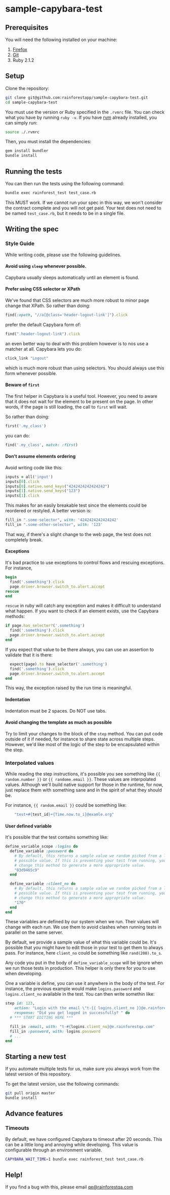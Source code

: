# sample-capybara-test

## Prerequisites

You will need the following installed on your machine:

1. [Firefox](http://www.mozilla.org/en-US/firefox/new/)
2. [Git](http://git-scm.com/)
3. Ruby 2.1.2

## Setup

Clone the repository:

```bash
git clone git@github.com:rainforestapp/sample-capybara-test.git
cd sample-capybara-test
```

You must use the version or Ruby specified in the `.rvmrc` file. You can check what you have by running ``ruby -v``. If you have [rvm](https://rvm.io/) already installed, you can simply run:

```bash
source ./.rvmrc
```

Then, you must install the dependencies:

```bash
gem install bundler
bundle install
```

## Running the tests

You can then run the tests using the following command:

```bash
bundle exec rainforest_test test_case.rb
```

This MUST work. If we cannot run your spec in this way, we won't consider the contract complete and you will not get paid. Your test does not need to be named `test_case.rb`, but it needs to be in a single file.

## Writing the spec

### Style Guide

While writing code, please use the following guidelines.

#### Avoid using `sleep` whenever possible. 

Capybara usually sleeps automatically until an element is found.

#### Prefer using CSS selector or XPath

We've found that CSS selectors are much more robust to minor page change that XPath. So rather than doing:

```ruby
find(:xpath, "//a[@class='header-logout-link']").click
```

prefer the default Capybara form of:

```ruby
find(".header-logout-link").click
```

an even better way to deal with this problem however is to nos use a matcher at all. Capybara lets you do:

```ruby
click_link "Logout"
```

which is much more robust than using selectors. You should always use this form whenever possible.
#### Beware of `first`

The first helper in Capybara is a useful tool. However, you need to aware that it does not wait for the element to be present on the page. In other words, if the page is still loading, the call to `first` will wait.

So rather than doing:

```ruby
first('.my_class')
```

you can do:

```ruby
find('.my_class', match: :first)
```

#### Don't assume elements ordering

Avoid writing code like this:

```ruby
inputs = all('input')
inputs[0].click
inputs[0].native.send_keys("4242424242424242")
inputs[1].native.send_keys("123")
inputs[1].click
```

This makes for an easily breakable test since the elements could be reordered or restyled. A better version is:

```ruby
fill_in ".some-selector", with: '4242424242424242'
fill_in ".some-other-selector", with: '123'
```

That way, if there's a slight change to the web page, the test does not completely break.

#### Exceptions

It's bad practice to use exceptions to control flows and rescuing exceptions. For instance,

```ruby
begin
  find('.something').click
  page.driver.browser.switch_to.alert.accept
rescue
end    
```

`rescue` in ruby will catch any exception and makes it difficult to understand what happen. If you want to check if an element exists, use the Capybara methods:

```ruby
if page.has_selector?('.something')
  find('.something').click
  page.driver.browser.switch_to.alert.accept
end
```

If you expect that value to be there always, you can use an assertion to validate that it is there:

```ruby
  expect(page).to have_selector('.something')
  find('.something').click
  page.driver.browser.switch_to.alert.accept
end
```

This way, the exception raised by the run time is meaningful. 

#### Indentation

Indentation must be 2 spaces. Do NOT use tabs.

#### Avoid changing the template as much as possible

Try to limit your changes to the block of the `step` method. You can put code outside of it if needed, for instance to share state across multiple steps. However, we'd like most of the logic of the step to be encapsulated within the step.

### Interpolated values

While reading the step instructions, it's possible you see something like `{{ random.number }}` or ``{{ randome.email }}``. These values are interpolated values. Although we'll build native support for those in the runtime, for now, just replace them with something sane and in the spirit of what they should be. 

For instance, `{{ random.email }}` could be something like:

```ruby
    "test+#{test_id}+{Time.now.to_i}@examle.org"
```

#### User defined variable

It's possible that the test contains something like:

```ruby
define_variable_scope :logins do
  define_variable :password do
    # By default, this returns a sample value we random picked from a list of
    # possible value. If this is preventing your test from running, you can
    # change this method to generate a more appropriate value.
    "83d9465c9"
  end

  define_variable :client_no do
    # By default, this returns a sample value we random picked from a list of
    # possible value. If this is preventing your test from running, you can
    # change this method to generate a more appropriate value.
    "170"
  end
end
```

These variables are defined by our system when we run. Their values will change with each run. We use them to avoid clashes when running tests in parallel on the same server.

By default, we provide a sample value of what this variable could be. It's possible that you might have to edit those in your test to get them to always pass. For instance, here `client_no` could be something like `rand(200).to_s`.

Any code you put in the body of `define_variable_scope` will be ignore when we run those tests in production. This helper is only there for you to use when developing.

One a variable is define, you can use it anywhere in the body of the test. For instance, the previous example would make `logins.password` and `logins.client_no` available in the test. You can then write somethin like:

```ruby
step id: 123,
    action: "Login with the email \"t-{{ logins.client_no }}@e.rainforestqa.com\" and the password \"{{ logins.password }}\". If you are already logged in, log out first. ", 
    response: "Did you get logged in successfully? " do
  # *** START EDITING HERE ***

  fill_in :email, with: "t-#{logins.client_no}@e.rainforestqa.com"
  fill_in :password, with: logins.password
  # ...
end

```

## Starting a new test

If you automate multiple tests for us, make sure you always work from the latest version of this repository.

To get the latest version, use the following commands:

```bash
git pull origin master
bundle install
```

## Advance features

### Timeouts

By default, we have configured Capybara to timeout after 20 seconds. This can be a little long and annoying while developing. This value is configurable through an environment variable.

```bash
CAPYBARA_WAIT_TIME=1 bundle exec rainforest_test test_case.rb
```

## Help!

If you find a bug with this, please email [qe@rainforestqa.com](mailto:qu@rainforestqa.com)
